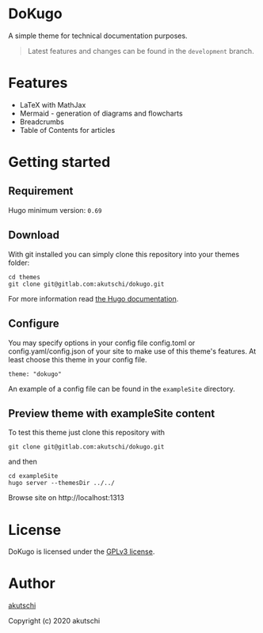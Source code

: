 # DoKugo

A simple theme for technical documentation purposes.

> Latest features and changes can be found in the `development` branch.

# Features

- LaTeX with MathJax
- Mermaid - generation of diagrams and flowcharts
- Breadcrumbs
- Table of Contents for articles

# Getting started

## Requirement

Hugo minimum version: `0.69`

## Download

With git installed you can simply clone this repository into your themes folder:

```
cd themes
git clone git@gitlab.com:akutschi/dokugo.git
```

For more information read [the Hugo documentation](https://gohugo.io/themes/installing-and-using-themes/).

## Configure

You may specify options in your config file config.toml or config.yaml/config.json of your site to make use of this theme's features. At least choose this theme in your config file.

```
theme: "dokugo"
```

An example of a config file can be found in the `exampleSite` directory.

## Preview theme with exampleSite content

To test this theme just clone this repository with

```
git clone git@gitlab.com:akutschi/dokugo.git
```

and then

```
cd exampleSite
hugo server --themesDir ../../
```

Browse site on http://localhost:1313

# License

DoKugo is licensed under the [GPLv3 license](https://gitlab.com/akutschi/dokugo/blob/master/LICENSE).

# Author

[akutschi](https://gitlab.com/akutschi)

Copyright (c) 2020 akutschi


